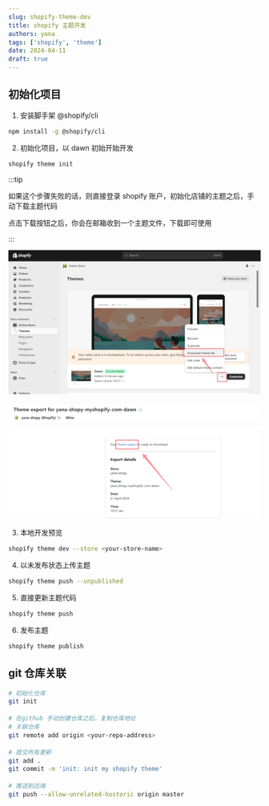 ```yaml
---
slug: shopify-theme-dev
title: shopify 主题开发
authors: yana
tags: ['shopify', 'theme']
date: 2024-04-11
draft: true
---
```


## 初始化项目

1. 安装脚手架 @shopify/cli

```bash
npm install -g @shopify/cli
```

2. 初始化项目，以 dawn 初始开始开发

```bash
shopify theme init
```

:::tip

如果这个步骤失败的话，则直接登录 shopify 账户，初始化店铺的主题之后，手动下载主题代码

点击下载按钮之后，你会在邮箱收到一个主题文件，下载即可使用

:::

![image-20240421223100207](image-20240421223100207.png)

![image-20240421223224667](image-20240421223224667.png)

3. 本地开发预览

```bash
shopify theme dev --store <your-store-name>
```

4. 以未发布状态上传主题

```bash
shopify theme push --unpublished
```

5. 直接更新主题代码

```bash
shopify theme push
```

6. 发布主题

```bash
shopify theme publish
```

## git 仓库关联

```bash
# 初始化仓库
git init

# 在github 手动创建仓库之后，复制仓库地址
# 关联仓库
git remote add origin <your-repo-address>

# 提交所有更新
git add .
git commit -m 'init: init my shopify theme'

# 推送到远端
git push --allow-unrelated-hostoric origin master
```
